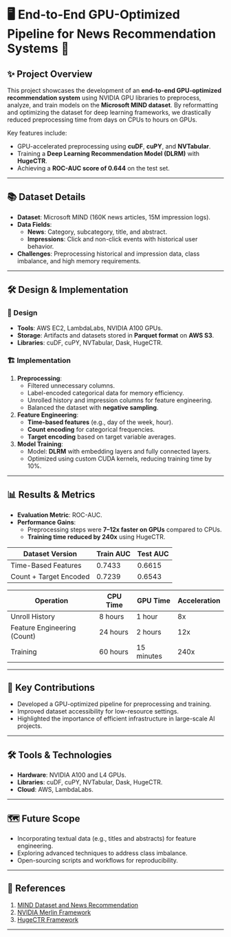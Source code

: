 # 🖥️ End-to-End GPU-Optimized Pipeline for News Recommendation Systems 🚀

## ✨ Project Overview
This project showcases the development of an **end-to-end GPU-optimized recommendation system** using NVIDIA GPU libraries to preprocess, analyze, and train models on the **Microsoft MIND dataset**. By reformatting and optimizing the dataset for deep learning frameworks, we drastically reduced preprocessing time from days on CPUs to hours on GPUs. 

Key features include:
- GPU-accelerated preprocessing using **cuDF**, **cuPY**, and **NVTabular**.
- Training a **Deep Learning Recommendation Model (DLRM)** with **HugeCTR**.
- Achieving a **ROC-AUC score of 0.644** on the test set.

---

## 📚 Dataset Details
- **Dataset**: Microsoft MIND (160K news articles, 15M impression logs).
- **Data Fields**:
  - **News**: Category, subcategory, title, and abstract.
  - **Impressions**: Click and non-click events with historical user behavior.
- **Challenges**: Preprocessing historical and impression data, class imbalance, and high memory requirements.

---

## 🛠️ Design & Implementation
### 📐 Design
- **Tools**: AWS EC2, LambdaLabs, NVIDIA A100 GPUs.
- **Storage**: Artifacts and datasets stored in **Parquet format** on **AWS S3**.
- **Libraries**: cuDF, cuPY, NVTabular, Dask, HugeCTR.

### 🏗️ Implementation
1. **Preprocessing**:
   - Filtered unnecessary columns.
   - Label-encoded categorical data for memory efficiency.
   - Unrolled history and impression columns for feature engineering.
   - Balanced the dataset with **negative sampling**.
2. **Feature Engineering**:
   - **Time-based features** (e.g., day of the week, hour).
   - **Count encoding** for categorical frequencies.
   - **Target encoding** based on target variable averages.
3. **Model Training**:
   - Model: **DLRM** with embedding layers and fully connected layers.
   - Optimized using custom CUDA kernels, reducing training time by 10%.

---

## 📊 Results & Metrics
- **Evaluation Metric**: ROC-AUC.
- **Performance Gains**:
  - Preprocessing steps were **7–12x faster on GPUs** compared to CPUs.
  - **Training time reduced by 240x** using HugeCTR.

| **Dataset Version**        | **Train AUC** | **Test AUC** |
|-----------------------------|---------------|--------------|
| Time-Based Features         | 0.7433        | 0.6615       |
| Count + Target Encoded      | 0.7239        | 0.6543       |

| **Operation**              | **CPU Time** | **GPU Time** | **Acceleration** |
|----------------------------|--------------|--------------|-------------------|
| Unroll History             | 8 hours      | 1 hour       | 8x               |
| Feature Engineering (Count)| 24 hours     | 2 hours      | 12x              |
| Training                   | 60 hours     | 15 minutes   | 240x             |

---

## 🌟 Key Contributions
- Developed a GPU-optimized pipeline for preprocessing and training.
- Improved dataset accessibility for low-resource settings.
- Highlighted the importance of efficient infrastructure in large-scale AI projects.

---

## 🛠️ Tools & Technologies
- **Hardware**: NVIDIA A100 and L4 GPUs.
- **Libraries**: cuDF, cuPY, NVTabular, Dask, HugeCTR.
- **Cloud**: AWS, LambdaLabs.

---

## 🗺️ Future Scope
- Incorporating textual data (e.g., titles and abstracts) for feature engineering.
- Exploring advanced techniques to address class imbalance.
- Open-sourcing scripts and workflows for reproducibility.


---

## 🔗 References
1. [MIND Dataset and News Recommendation](https://arxiv.org/abs/2108.05314)
2. [NVIDIA Merlin Framework](https://developer.nvidia.com/nvidia-merlin)
3. [HugeCTR Framework](https://arxiv.org/abs/2110.11051)

---
